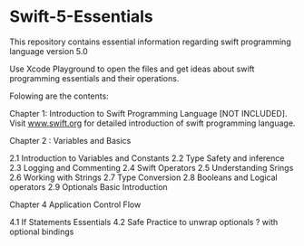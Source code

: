 # Swift-5-Essentials
This repository contains essential information regarding swift programming language version 5.0

Use Xcode Playground to open the files and get ideas about swift programming essentials and their operations.

Folowing are the contents:

Chapter 1: Introduction to Swift Programming Language [NOT INCLUDED]. 
            Visit www.swift.org for detailed introduction of swift programming language.

Chapter 2 : Variables and Basics

2.1 Introduction to Variables and Constants
2.2 Type Safety and inference
2.3 Logging and Commenting
2.4 Swift Operators
2.5 Understanding Srings
2.6 Working with Strings
2.7 Type Conversion
2.8 Booleans and Logical operators
2.9 Optionals Basic Introduction

Chapter 4 Application Control Flow

4.1 If Statements Essentials
4.2 Safe Practice to unwrap optionals ? with optional bindings

